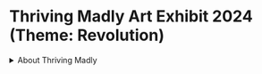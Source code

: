 # Thriving Madly Art Exhibit 2024 (Theme: Revolution) 

<details>
<summary>About Thriving Madly</summary>
<br>

## About Thriving Madly

[Thriving Madly about page](https://www.thrivingmadly.com/about)

## My Experience of Thriving Madly

I found that Thriving Madly a welcome space that take me as I am and how I am feeling on that day. I do not have to hide I am having a bad day or not coping. Enabling to be present and participate with whatever capicity I have on the day. That multiple experience and worldview are welcome and accoummodated for in respectful way. Giving oppurnity for growth and development. 



</details>
